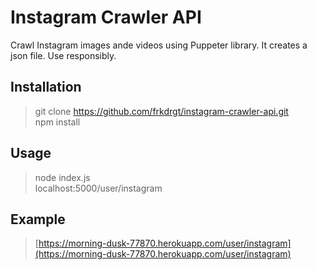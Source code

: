 # Instagram Crawler API

Crawl Instagram images ande videos using Puppeter library. It creates a json file.
Use responsibly.

## Installation
> git clone https://github.com/frkdrgt/instagram-crawler-api.git    
> npm install

## Usage
> node index.js     
> localhost:5000/user/instagram 


## Example

> [https://morning-dusk-77870.herokuapp.com/user/instagram](https://morning-dusk-77870.herokuapp.com/user/instagram)
